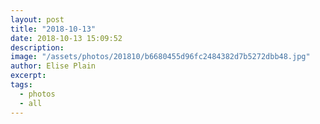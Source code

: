 ```yaml
---
layout: post
title: "2018-10-13"
date: 2018-10-13 15:09:52
description: 
image: "/assets/photos/201810/b6680455d96fc2484382d7b5272dbb48.jpg"
author: Elise Plain
excerpt: 
tags: 
  - photos
  - all
---
```



<p></p>
